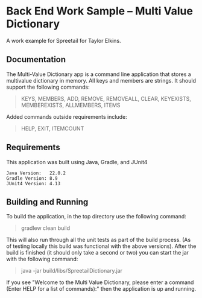 # Back End Work Sample – Multi Value Dictionary

A work example for Spreetail for Taylor Elkins.

## Documentation
The Multi-Value Dictionary app is a command line application that stores a multivalue dictionary in memory. All keys and members are strings.
It should support the following commands:
> KEYS, MEMBERS, ADD, REMOVE, REMOVEALL, CLEAR, KEYEXISTS, MEMBEREXISTS, ALLMEMBERS, ITEMS

Added commands outside requirements include:
> HELP, EXIT, ITEMCOUNT

## Requirements
This application was built using Java, Gradle, and JUnit4
```
Java Version:   22.0.2
Gradle Version: 8.9
JUnit4 Version: 4.13
```

## Building and Running
To build the application, in the top directory use the following command:
> gradlew clean build

This will also run through all the unit tests as part of the build process. (As of testing locally this build was functional with the above versions).
After the build is finished (it should only take a second or two) you can start the jar with the following command:
> java -jar build/libs/SpreetailDictionary.jar

If you see "Welcome to the Multi Value Dictionary, please enter a command (Enter HELP for a list of commands):" then the application is up and running.
